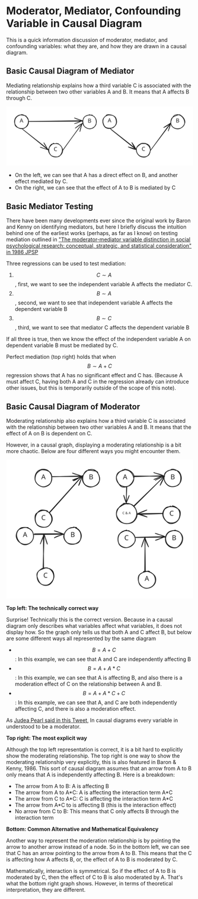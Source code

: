 # Moderator, Mediator, Confounding Variable in Causal Diagram

This is a quick information discussion of moderator, mediator, and confounding variables: what they are, and how they are drawn in a causal diagram.&#x20;

## Basic Causal Diagram of Mediator&#x20;

Mediating relationship explains how a third variable C is associated with the relationship between two other variables A and B. It means that A affects B through C.&#x20;

<img src="../../.gitbook/assets/file.excalidraw.svg" alt="" class="gitbook-drawing">

* On the left, we can see that A has a direct effect on B, and another effect mediated by C.
* On the right, we can see that the effect of A to B is mediated by C

## Basic Mediator Testing&#x20;

There have been many developments ever since the original work by Baron and Kenny on identifying mediators, but here I briefly discuss the intuition behind one of the earliest works (perhaps, as far as I know)  on testing mediation outlined in ["The moderator-mediator variable distinction in social psychological research: conceptual, strategic, and statistical consideration" in 1986 JPSP ](https://pubmed.ncbi.nlm.nih.gov/3806354/)

Three regressions can be used to test mediation:&#x20;

1. $$C \sim A$$, first, we want to see the independent variable A affects the mediator C.&#x20;
2. $$B \sim A$$, second, we want to see that independent variable A affects the dependent variable B&#x20;
3. $$B \sim C$$, third, we want to see that mediator C affects the dependent variable B

If all three is true, then we know the effect of the independent variable A on dependent variable B must be mediated by C.&#x20;

Perfect mediation (top right) holds that when $$B\sim A + C$$ regression shows that A has no significant effect and C has. (Because A must affect C, having both A and C in the regression already can introduce other issues, but this is temporarily outside of the scope of this note).&#x20;

## Basic Causal Diagram of Moderator&#x20;

Moderating relationship also explains how a third variable C is associated with the relationship between two other variables A and B. It means that the effect of A on B is dependent on C.&#x20;

However, in a causal graph, displaying a moderating relationship is a bit more chaotic. Below are four different ways you might encounter them.

<img src="../../.gitbook/assets/file.excalidraw (1).svg" alt="" class="gitbook-drawing">

**Top left: The technically correct way**&#x20;

Surprise! Technically this is the correct version. Because in a causal diagram only describes what variables affect what variables, it does not display how. So the graph only tells us that both A and C affect B, but below are some different ways all represented by the same diagram&#x20;

* $$B =  A + C$$: In this example, we can see that A and C are independently affecting B&#x20;
* $$B= A + A * C$$: In this example, we can see that A is affecting B, and also there is a moderation effect of C on the relationship between A and B.&#x20;
* $$B = A + A*C + C$$: In this example, we can see that A, and C are both independently affecting C, and there is also a moderation effect. &#x20;

As [Judea Pearl said in this Tweet](https://x.com/yudapearl/status/1278279848356573184), In causal diagrams every variable in understood to be a moderator.&#x20;

**Top right: The most explicit way**

Although the top left representation is correct, it is a bit hard to explicitly show the moderating relationship. The top right is one way to show the moderating relationship very explicitly, this is also featured in Baron & Kenny, 1986. This sort of causal diagram assumes that an arrow from A to B only means that A is independently affecting B. Here is a breakdown:&#x20;

* The arrow from A to B: A is affecting B&#x20;
* The arrow from A to A\*C: A is affecting the interaction term A\*C
* The arrow from C to A\*C: C is affecting the interaction term A\*C
* The arrow from A\*C to is affecting B (this is the interaction effect)&#x20;
* No arrow from C to B: This means that C only affects B through the interaction term

**Bottom: Common Alternative and Mathematical Equivalency**&#x20;

Another way to represent the moderation relationship is by pointing the arrow to another arrow instead of a node. So in the bottom left, we can see that C has an arrow pointing to the arrow from A to B. This means that the C is affecting how A affects B, or, the effect of A to B is moderated by C.&#x20;

Mathematically, interaction is symmetrical. So if the effect of A to B is moderated by C, then the effect of C to B is also moderated by A. That's what the bottom right graph shows. However, in terms of theoretical interpretation, they are different.&#x20;

##







